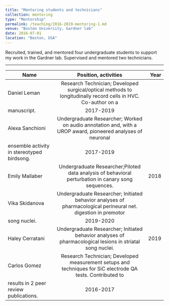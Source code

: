 ```yaml
---
title: "Mentoring students and technicians"
collection: mentoring
type: "Mentorship"
permalink: /teaching/2016-2019-mentoring-1.md
venue: "Boston University, Gardner lab"
date: 2016-07-01
location: "Boston, USA"
---
```


Recruited, trained, and mentored four undergraduate students to support my work in the Gardner lab. Supervised and mentored two technicians.

---

| Name          | Position, activities | Year  |
| ------------- |:-------------:| -----:|
| Daniel Leman      | Research Technician; Developed surgical/optical methods to longitudinally record cells in HVC. Co-author on a
manuscript. | 2017-2019 |
| Alexa Sanchioni      | Undergraduate Researcher; Worked on audio annotation and, with a UROP award, pioneered analyses of neuronal
ensemble activity in stereotyped birdsong.      |2017-2019 |
| Emily Mallaber | Undergraduate Researcher;Piloted data analysis of behavioral perturbation in canary song sequences.      | 2018 |
| Vika Skidanova | Undergraduate Researcher; Initiated behavior analyses of pharmacological perineural net. digestion in premotor
song nuclei.      |   2019-2020 |
| Haley Cerratani | Undergraduate Researcher; Initiated behavior analyses of pharmacological lesions in striatal song nuclei.    |   2019 |
| Carlos Gomez | Research Technician; Developed measurement setups and techniques for SiC electrode QA tests. Contributed to
results in 2 peer review publications. | 2016-2017 |